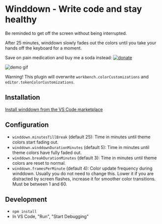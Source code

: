 # Winddown - Write code and stay healthy

Be reminded to get off the screen without being interrupted.

After 25 minutes, winddown slowly fades out the colors until you take your hands off the keyboard for a moment.

Save on pain medication and buy me a soda instead: [![donate](https://www.paypalobjects.com/en_US/i/btn/btn_donate_SM.gif)](https://www.paypal.com/cgi-bin/webscr?cmd=_s-xclick&hosted_button_id=Y9TKS7F2E2A2E)

![demo gif](https://raw.githubusercontent.com/schneefux/vscode-winddown/master/demo.gif)

Warning! This plugin will overwrite `workbench.colorCustomizations` and `editor.tokenColorCustomizations`.

## Installation

[Install winddown from the VS Code marketplace](https://marketplace.visualstudio.com/items?itemName=winddown.vscode-winddown)

## Configuration

  * `winddown.minutesTillBreak` (default 25): Time in minutes until theme colors start fading out.
  * `winddown.winddownDurationMinutes` (default 5): Time in minutes until theme colors have fully faded out.
  * `winddown.breakDurationMinutes` (default 3): Time in minutes until theme colors are reset to normal.
  * `winddown.framesPerMinute` (default 4): Color update frequency during winddown. Usually you do not need to change this. Lower it if you are distracted by screen flashes, increase it for smoother color transitions. Must be between 1 and 60.

## Development

  * `npm install`
  * In VS Code, "Run", "Start Debugging"
